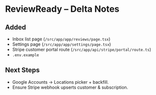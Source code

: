 # ReviewReady – Delta Notes

## Added

- Inbox list page (`/src/app/app/reviews/page.tsx`)
- Settings page (`/src/app/app/settings/page.tsx`)
- Stripe customer portal route (`/src/app/api/stripe/portal/route.ts`)
- `.env.example`


## Next Steps

- Google Accounts → Locations picker + backfill.
- Ensure Stripe webhook upserts customer & subscription.

